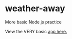 # weather-away

More basic Node.js practice

View the VERY basic [app here.](https://bal-weather-away.herokuapp.com/)

